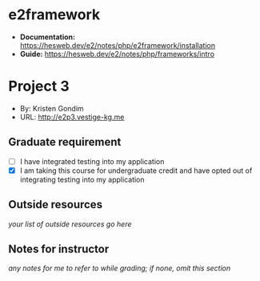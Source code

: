 # e2framework

+ __Documentation:__ <https://hesweb.dev/e2/notes/php/e2framework/installation>
+ __Guide:__ <https://hesweb.dev/e2/notes/php/frameworks/intro>


# Project 3
+ By: Kristen Gondim
+ URL: <http://e2p3.vestige-kg.me>

## Graduate requirement

+ [ ] I have integrated testing into my application
+ [X] I am taking this course for undergraduate credit and have opted out of integrating testing into my application

## Outside resources
*your list of outside resources go here*

## Notes for instructor
*any notes for me to refer to while grading; if none, omit this section*